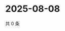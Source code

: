 # 2025-08-08

共 0 条

<!-- BEGIN ZHIHUQUESTIONS -->
<!-- 最后更新时间 Fri Aug 08 2025 16:17:20 GMT+0800 (China Standard Time) -->

<!-- END ZHIHUQUESTIONS -->
